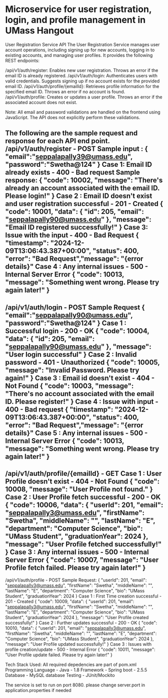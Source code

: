 # Microservice for user registration, login, and profile management in UMass Hangout


User Registration Service API
The User Registration Service manages user account operations, including signing up for new accounts, logging in to existing accounts, and managing user profiles. It provides the following REST endpoints:

/api/v1/auth/register: Enables new user registration. Throws an error if the email ID is already registered.
/api/v1/auth/login: Authenticates users with valid credentials. Suggests signing up if no account exists for the provided email ID.
/api/v1/auth/profile/{emailId}: Retrieves profile information for the specified email ID. Throws an error if no account is found.
/api/v1/auth/profile: Creates or updates a user profile. Throws an error if the associated account does not exist.

Note: All email and password validations are handled on the frontend using JavaScript. The API does not explicitly perform these validations.

The following are the sample request and response for each API end point. 
/api/v1/auth/register - POST 
Sample input :
{
    "email":"seppalapally39@umass.edu",
    "password":"Swetha@124"
}
Case 1: Email ID already exists - 400 - Bad request
Sample response:
{
    "code": 10002,
    "message": "There's already an account associated with the email ID. Please login!"
}
Case 2 : Email ID doesn't exist and user registration successful - 201 - Created
{
    "code": 10001,
    "data": {
        "id": 205,
        "email": "seppalapally90@umass.edu"
    },
    "message": "Email ID registered successfully!"
}
Case 3: Issue with the input - 400 - Bad Request
{
    "timestamp": "2024-12-09T13:06:43.387+00:00",
    "status": 400,
    "error": "Bad Request","message": "{error details}"
Case 4 : Any internal issues - 500 - Internal Server Error
{
    "code": 10013,
    "message": "Something went wrong. Please try again later!"
}
------------------------------------------------------------------------------------------------------------------------
/api/v1/auth/login - POST
Sample Request
{
    "email":"seppalapally90@umass.edu",
    "password":"Swetha@124"
}
Case 1 : Successful login - 200 - OK
{
    "code": 10004,
    "data": {
        "id": 205,
        "email": "seppalapally90@umass.edu"
    },
    "message": "User login successful"
}
Case 2 : Invalid password - 401 - Unauthorized
{
    "code": 10005,
    "message": "Invalid Password. Please try again!"
}
Case 3 : Email id doesn't exist - 404 - Not Found
{
    "code": 10003,
    "message": "There's no account associated with the email ID. Please register!"
}
Case 4 : Issue with input - 400 - Bad request
{
    "timestamp": "2024-12-09T13:06:43.387+00:00",
    "status": 400,
    "error": "Bad Request","message": "{error details}"
Case 5 : Any internal issues - 500 - Internal Server Error
{
    "code": 10013,
    "message": "Something went wrong. Please try again later!"
}
--------------------------------------------------------------------------------------------------------------
/api/v1/auth/profile/{emailId} - GET
Case 1 : User Profile doesn't exist - 404 - Not Found
{
    "code": 10008,
    "message": "User Profile not found."
}
Case 2 : User Profile fetch successful - 200 - OK
{
    "code": 10006,
    "data": {
        "userId": 201,
        "email": "seppalapally3@umass.edu",
        "firstName": "Swetha",
        "middleName": "",
        "lastName": "E",
        "department": "Computer Science",
        "bio": "UMass Student",
        "graduationYear": 2024
    },
    "message": "User Profile fetched successfully!"
}
Case 3 :  Any internal issues - 500 - Internal Server Error
{
    "code": 10007,
    "message": "User Profile fetch failed. Please try again later!"
}
---------------------------------------------------------------------------------------------------------------------------
/api/v1/auth/profile - POST
Sample Request:
{
        "userId": 201,
        "email": "seppalapally3@umass.edu",
        "firstName": "Swetha",
        "middleName": "",
        "lastName": "E",
        "department": "Computer Science",
        "bio": "UMass Student",
        "graduationYear": 2024
    }
Case 1 : First Time creation successful - 201 - Created
{
    "code": 10009,
    "data": {
        "userId": 201,
        "email": "seppalapally3@umass.edu",
        "firstName": "Swetha",
        "middleName": "",
        "lastName": "E",
        "department": "Computer Science",
        "bio": "UMass Student",
        "graduationYear": 2024
    },
    "message": "User Profile created successfully!"
}
Case 2 : Further updates successful  - 200 - OK
{
    "code": 10010,
    "data": {
        "userId": 201,
        "email": "seppalapally3@umass.edu",
        "firstName": "Swetha",
        "middleName": "",
        "lastName": "E",
        "department": "Computer Science",
        "bio": "UMass Student",
        "graduationYear": 2024
    },
    "message": "User Profile updated successfully!"
}
Case 3 : Issues with profile creation/update - 500 - Internal Error
{
    "code": 10011,
    "message": "User Profile update failed. Please try again later!"
}

Tech Stack Used:
All required depedencies are part of pom.xml
Programming Language - Java  - 1.8
Framework - Spring boot - 2.5.5
Database - MySQL database
Testing - JUnit/Mockito

The service is set to run on port 8080. please change server.port in application.properties if needed
